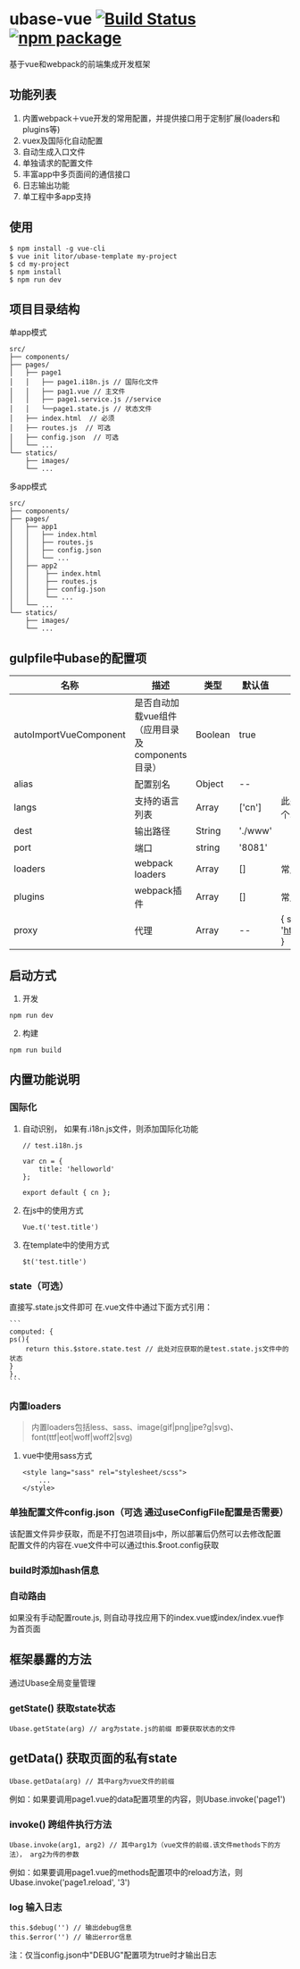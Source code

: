 # ubase-vue [![Build Status](https://img.shields.io/circleci/project/Litor/ubase-vue/master.svg)](https://circleci.com/gh/Litor/ubase-vue) [![npm package](https://img.shields.io/npm/v/ubase-vue.svg)](https://www.npmjs.com/package/ubase-vue)

基于vue和webpack的前端集成开发框架

## 功能列表
1. 内置webpack＋vue开发的常用配置，并提供接口用于定制扩展(loaders和plugins等)
2. vuex及国际化自动配置
3. 自动生成入口文件
4. 单独请求的配置文件
5. 丰富app中多页面间的通信接口
6. 日志输出功能
7. 单工程中多app支持

## 使用

```
$ npm install -g vue-cli
$ vue init litor/ubase-template my-project
$ cd my-project
$ npm install
$ npm run dev
```

## 项目目录结构
单app模式
```
src/
├── components/
├── pages/
│   ├── page1
│   │   ├── page1.i18n.js // 国际化文件
│   │   ├── pag1.vue // 主文件
│   │   ├── page1.service.js //service
│   │   └──page1.state.js // 状态文件
│   ├── index.html  // 必须
│   ├── routes.js  // 可选
│   ├── config.json  // 可选
│   └── ...
└── statics/
    ├── images/
    └── ...
```
多app模式
```
src/
├── components/
├── pages/
│   ├── app1
│   │   ├── index.html
│   │   ├── routes.js
│   │   ├── config.json
│   │   └── ...
│   ├── app2
│   │    ├── index.html
│   │    ├── routes.js
│   │    ├── config.json
│   │    └── ...
│   └── ...
└── statics/
    ├── images/
    └── ...
```

## gulpfile中ubase的配置项

| 名称  | 描述 | 类型 | 默认值 | 备注 |
| ---    | ---   | ---   | ---     | ---   |
| autoImportVueComponent | 是否自动加载vue组件（应用目录及components目录） | Boolean | true | |
| alias | 配置别名 | Object | -- |  |
| langs | 支持的语言列表 | Array | ['cn'] | 此处列出的语言，需要在各个.i18n.js文件中export出来 |
| dest | 输出路径 | String | './www' |  |
| port | 端口 | string | '8081' |  |
| loaders | webpack loaders | Array | [] | 常用的loader已经内置 |
| plugins | webpack插件 | Array | [] | 常用的plugin已经内置 |
| proxy | 代理 | Array | -- | { source: '/admin', target: 'http://demo.abc.com:8080' } |


## 启动方式

1. 开发
```
npm run dev
```
2. 构建
```
npm run build
```


## 内置功能说明

### 国际化

1. 自动识别， 如果有.i18n.js文件，则添加国际化功能

    ```
    // test.i18n.js

    var cn = {
        title: 'helloworld'
    };

    export default { cn };
    ```

2. 在js中的使用方式

    ```
    Vue.t('test.title')
    ```
    
3. 在template中的使用方式

    ```
    $t('test.title')
    ```

### state（可选）

直接写.state.js文件即可
在.vue文件中通过下面方式引用：

    ```
    computed: {
    ps(){
        return this.$store.state.test // 此处对应获取的是test.state.js文件中的状态
    }
    },
    ```

### 内置loaders

> 内置loaders包括less、sass、image(gif|png|jpe?g|svg)、font(ttf|eot|woff|woff2|svg)

1. vue中使用sass方式

    ```
    <style lang="sass" rel="stylesheet/scss">
        ...
    </style>
    ```

### 单独配置文件config.json（可选 通过useConfigFile配置是否需要）

该配置文件异步获取，而是不打包进项目js中，所以部署后仍然可以去修改配置
配置文件的内容在.vue文件中可以通过this.$root.config获取

### build时添加hash信息

### 自动路由

如果没有手动配置route.js, 则自动寻找应用下的index.vue或index/index.vue作为首页面


## 框架暴露的方法
通过Ubase全局变量管理

### getState() 获取state状态

```
Ubase.getState(arg) // arg为state.js的前缀 即要获取状态的文件
```

## getData() 获取页面的私有state

```
Ubase.getData(arg) // 其中arg为vue文件的前缀
```

例如：如果要调用page1.vue的data配置项里的内容，则Ubase.invoke('page1')

### invoke() 跨组件执行方法

```
Ubase.invoke(arg1, arg2) // 其中arg1为（vue文件的前缀.该文件methods下的方法）， arg2为传的参数
```

例如：如果要调用page1.vue的methods配置项中的reload方法，则Ubase.invoke('page1.reload', '3')

### log 输入日志

```
this.$debug('') // 输出debug信息
this.$error('') // 输出error信息
```
注：仅当config.json中"DEBUG"配置项为true时才输出日志
